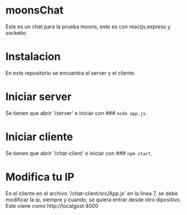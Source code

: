 # moonsChat
Este es un chat para la prueba moons, este es con reactjs,express y socketio

# Instalacion
En este repositorio se encuentra el server y el cliente.
# Iniciar server
Se tienen que abrir '/server' e iniciar con ### `node app.js`.
# Iniciar cliente
Se tienen que abrir '/chat-client' e iniciar con ### `npm start`.
# Modifica tu IP
En el cliente en el archivo '/chat-client/src/App.js' en la linea 7, se debe modificar la ip, siempre y cuando, se quiera entrar desde otro dipositivo. Este viene como http://localgost:4000


